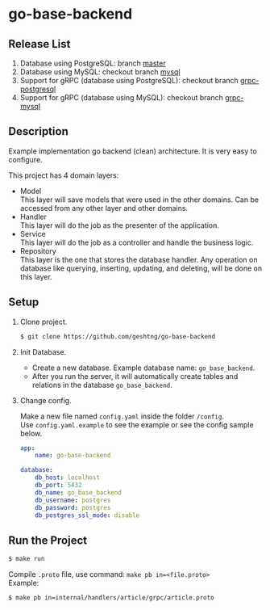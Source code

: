 # go-base-backend

## Release List
1. Database using PostgreSQL: branch [master](https://github.com/geshtng/go-base-backend/tree/master)
2. Database using MySQL: checkout branch [mysql](https://github.com/geshtng/go-base-backend/tree/mysql)
3. Support for gRPC (database using PostgreSQL): checkout branch [grpc-postgresql](https://github.com/geshtng/go-base-backend/tree/grpc-postgresql)
4. Support for gRPC (database using MySQL): checkout branch [grpc-mysql](https://github.com/geshtng/go-base-backend/tree/grpc-mysql)

## Description
Example implementation go backend (clean) architecture. It is very easy to configure.

This project has 4 domain layers:

- Model
  <br>
  This layer will save models that were used in the other domains. Can be accessed from any other layer and other domains.
- Handler
  <br>
  This layer will do the job as the presenter of the application.
- Service
  <br>
  This layer will do the job as a controller and handle the business logic.
- Repository
  <br>
  This layer is the one that stores the database handler. Any operation on database like querying, inserting, updating, and deleting, will be done on this layer.

## Setup
1.  Clone project.
    ```bash
    $ git clone https://github.com/geshtng/go-base-backend
    ```
2.  Init Database.
    - Create a new database. Example database name: `go_base_backend`.<br>
    - After you run the server, it will automatically create tables and relations in the database `go_base_backend`.<br>
3.  Change config.

    Make a new file named `config.yaml` inside the folder `/config`.<br>
    Use `config.yaml.example` to see the example or see the config sample below.<br>

      ```yaml
      app:
          name: go-base-backend

      database:
          db_host: localhost
          db_port: 5432
          db_name: go_base_backend
          db_username: postgres
          db_password: postgres
          db_postgres_ssl_mode: disable
      ```

## Run the Project

   ```bash
   $ make run
   ```

Compile `.proto` file, use command: `make pb in=<file.proto>`<br>
Example:
```bash
$ make pb in=internal/handlers/article/grpc/article.proto
```
